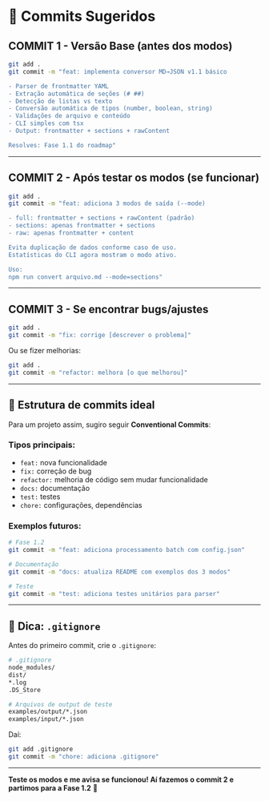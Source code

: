 # 📝 Commits Sugeridos

## **COMMIT 1 - Versão Base (antes dos modos)**

```bash
git add .
git commit -m "feat: implementa conversor MD→JSON v1.1 básico

- Parser de frontmatter YAML
- Extração automática de seções (# ##)
- Detecção de listas vs texto
- Conversão automática de tipos (number, boolean, string)
- Validações de arquivo e conteúdo
- CLI simples com tsx
- Output: frontmatter + sections + rawContent

Resolves: Fase 1.1 do roadmap"
```

---

## **COMMIT 2 - Após testar os modos (se funcionar)**

```bash
git add .
git commit -m "feat: adiciona 3 modos de saída (--mode)

- full: frontmatter + sections + rawContent (padrão)
- sections: apenas frontmatter + sections
- raw: apenas frontmatter + content

Evita duplicação de dados conforme caso de uso.
Estatísticas do CLI agora mostram o modo ativo.

Uso:
npm run convert arquivo.md --mode=sections"
```

---

## **COMMIT 3 - Se encontrar bugs/ajustes**

```bash
git add .
git commit -m "fix: corrige [descrever o problema]"
```

Ou se fizer melhorias:

```bash
git add .
git commit -m "refactor: melhora [o que melhorou]"
```

---

## 🎯 Estrutura de commits ideal

Para um projeto assim, sugiro seguir **Conventional Commits**:

### Tipos principais:
- `feat:` nova funcionalidade
- `fix:` correção de bug
- `refactor:` melhoria de código sem mudar funcionalidade
- `docs:` documentação
- `test:` testes
- `chore:` configurações, dependências

### Exemplos futuros:
```bash
# Fase 1.2
git commit -m "feat: adiciona processamento batch com config.json"

# Documentação
git commit -m "docs: atualiza README com exemplos dos 3 modos"

# Teste
git commit -m "test: adiciona testes unitários para parser"
```

---

## 📌 Dica: `.gitignore`

Antes do primeiro commit, crie o `.gitignore`:

```bash
# .gitignore
node_modules/
dist/
*.log
.DS_Store

# Arquivos de output de teste
examples/output/*.json
examples/input/*.json
```

Daí:
```bash
git add .gitignore
git commit -m "chore: adiciona .gitignore"
```

---

**Teste os modos e me avisa se funcionou! Aí fazemos o commit 2 e partimos para a Fase 1.2** 🚀